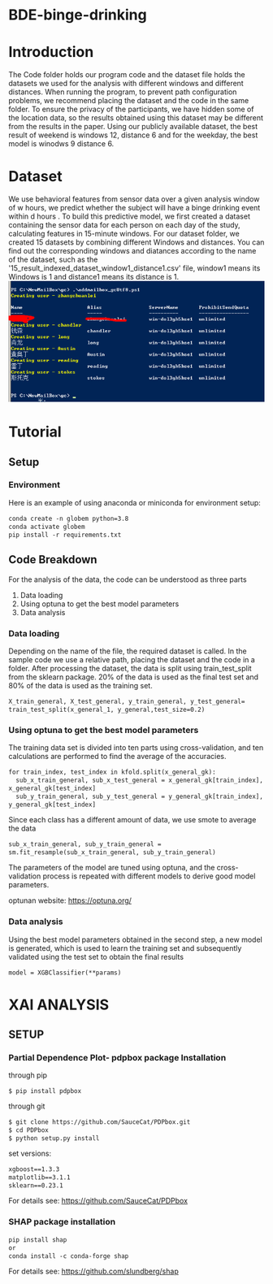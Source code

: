 # BDE-binge-drinking

# Introduction

The Code folder holds our program code and the dataset file holds the datasets we used for the analysis with different windows and different distances. When running the program, to prevent path configuration problems, we recommend placing the dataset and the code in the same folder. To ensure the privacy of the participants, we have hidden some of the location data, so the results obtained using this dataset may be different from the results in the paper. Using our publicly available dataset, the best result of weekend is windows 12, distance 6 and for the weekday, the best model is winodws 9 distance 6.

# Dataset
We use behavioral features from sensor data over a given analysis window of w hours, we predict whether the subject will have a binge drinking event within d hours . To build this predictive model, we first created a dataset containing the sensor data for each person on each day of the study, calculating features in 15-minute windows. For our dataset folder, we created 15 datasets by combining different Windows and distances. You can find out the corresponding windows and diatances according to the name of the dataset, such as the '15_result_indexed_dataset_window1_distance1.csv' file, window1 means its Windows is 1 and distance1 means its distance is 1.
![image](https://github.com/lexsaints/powershell/blob/master/IMG/ps2.png)

# Tutorial

## Setup

### Environment

Here is an example of using anaconda or miniconda for environment setup:

```
conda create -n globem python=3.8
conda activate globem
pip install -r requirements.txt
```

## Code Breakdown
For the analysis of the data, the code can be understood as three parts
1. Data loading
2. Using optuna to get the best model parameters
3. Data analysis

### Data loading
Depending on the name of the file, the required dataset is called. In the sample code we use a relative path, placing the dataset and the code in a folder. After processing the dataset, the data is split using train_test_split from the sklearn package. 20% of the data is used as the final test set and 80% of the data is used as the training set.
```
X_train_general, X_test_general, y_train_general, y_test_general= train_test_split(x_general_1, y_general,test_size=0.2)
```
### Using optuna to get the best model parameters
The training data set is divided into ten parts using cross-validation, and ten calculations are performed to find the average of the accuracies. 
```
for train_index, test_index in kfold.split(x_general_gk):
  sub_x_train_general, sub_x_test_general = x_general_gk[train_index], x_general_gk[test_index]
  sub_y_train_general, sub_y_test_general = y_general_gk[train_index], y_general_gk[test_index]
```
Since each class has a different amount of data, we use smote to average the data
```
sub_x_train_general, sub_y_train_general = sm.fit_resample(sub_x_train_general, sub_y_train_general)
```
The parameters of the model are tuned using optuna, and the cross-validation process is repeated with different models to derive good model parameters.

optunan website: https://optuna.org/
### Data analysis
Using the best model parameters obtained in the second step, a new model is generated, which is used to learn the training set and subsequently validated using the test set to obtain the final results
```
model = XGBClassifier(**params)
```

# XAI ANALYSIS
## SETUP 
### Partial Dependence Plot- pdpbox package Installation

through pip 
```
$ pip install pdpbox
```
through git
```
$ git clone https://github.com/SauceCat/PDPbox.git
$ cd PDPbox
$ python setup.py install
```
set versions:
```
xgboost==1.3.3
matplotlib==3.1.1
sklearn==0.23.1
```
For details see: https://github.com/SauceCat/PDPbox

### SHAP package installation

```
pip install shap
or
conda install -c conda-forge shap
```
For details see: https://github.com/slundberg/shap
